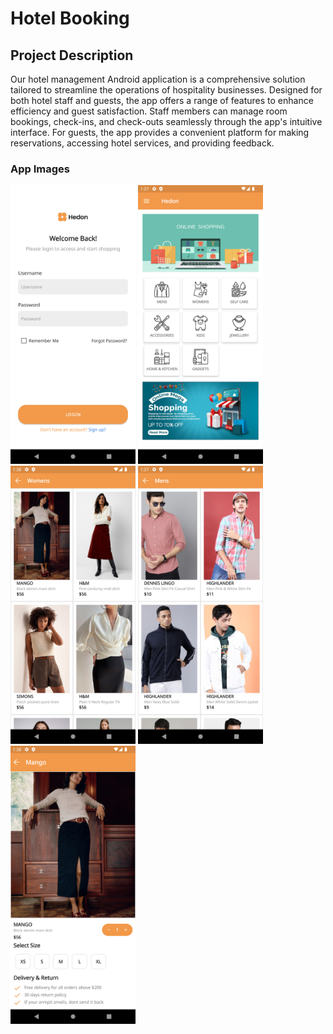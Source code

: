 # Hotel Booking

## Project Description

Our hotel management Android application is a comprehensive solution tailored to streamline the operations of hospitality businesses. Designed for both hotel staff and guests, the app offers a range of features to enhance efficiency and guest satisfaction. Staff members can manage room bookings, check-ins, and check-outs seamlessly through the app's intuitive interface. For guests, the app provides a convenient platform for making reservations, accessing hotel services, and providing feedback.

### App Images
<img src="./ss/login.png" width="200">
<img src="./ss/home.png" width="200">
<img src="./ss/p_list.png" width="200">
<img src="./ss/p_list1.png" width="200">
<img src="./ss/p_detail.png" width="200">
